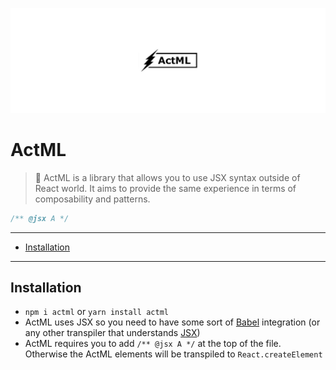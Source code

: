![ActML](assets/logo.jpg)

# ActML <!-- omit in toc -->

> :dizzy: ActML is a library that allows you to use JSX syntax outside of React world. It aims to provide the same experience in terms of composability and patterns.

```javascript
/** @jsx A */

```

---

* [Installation](#installation)

---

## Installation

* `npm i actml` or `yarn install actml`
* ActML uses JSX so you need to have some sort of [Babel](https://babeljs.io) integration (or any other transpiler that understands [JSX](https://facebook.github.io/jsx/))
* ActML requires you to add `/** @jsx A */` at the top of the file. Otherwise the ActML elements will be transpiled to `React.createElement`


